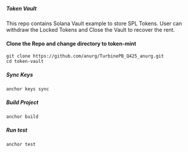 ##### Token Vault

This repo contains Solana Vault example to store SPL Tokens. User can withdraw the Locked Tokens and Close the Vault to recover the rent.

#### Clone the Repo and change directory to token-mint

```
git clone https://github.com/anurg/TurbinePB_Q425_anurg.git
cd token-vault
```

##### Sync Keys

```
anchor keys sync
```

##### Build Project

```
anchor build
```

##### Run test

```
anchor test
```
